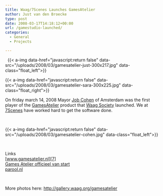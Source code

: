 ```yaml
---
title: Waag/7Scenes Launches GamesAtelier
author: Just van den Broecke
type: post
date: 2008-03-17T14:18:12+00:00
url: /gamestudio-launched/
categories:
  - General
  - Projects

---
```

&nbsp;
{{< a-img data-href="javascript:return false" data-src="/uploads/2008/03/gamesatelier-just-300x217.jpg" data-class="float_left">}}

{{< a-img data-href="javascript:return false" data-src="/uploads/2008/03/gamesatelier-sara-300x225.jpg" data-class="float_right">}}

<!-- <img loading="lazy" class="alignleft wp-image-275 size-medium" src="uploads/2008/03/gamesatelier-just-300x217.jpg" alt="gamesatelier-just" width="300" height="217" srcset="https://justobjects.nl/wp-content/uploads/2008/03/gamesatelier-just-300x217.jpg 300w, https://justobjects.nl/wp-content/uploads/2008/03/gamesatelier-just-206x150.jpg 206w, https://justobjects.nl/wp-content/uploads/2008/03/gamesatelier-just-150x108.jpg 150w, https://justobjects.nl/wp-content/uploads/2008/03/gamesatelier-just.jpg 640w" sizes="(max-width: 300px) 100vw, 300px" />

<img loading="lazy" class="alignright wp-image-274 size-medium" src="uploads/2008/03/gamesatelier-sara-300x225.jpg" alt="gamesatelier-sara" width="300" height="225" srcset="https://justobjects.nl/wp-content/uploads/2008/03/gamesatelier-sara-300x225.jpg 300w, https://justobjects.nl/wp-content/uploads/2008/03/gamesatelier-sara-199x150.jpg 199w, https://justobjects.nl/wp-content/uploads/2008/03/gamesatelier-sara-150x112.jpg 150w, https://justobjects.nl/wp-content/uploads/2008/03/gamesatelier-sara.jpg 306w" sizes="(max-width: 300px) 100vw, 300px" />] -->

On friday march 14, 2008 Mayor [Job Cohen][3] of Amsterdam was the first player of the [GamesAtelier][4] product that [Waag Society][5] launched. We at [7Scenes][6] have worked hard to get the software done.

&nbsp;

<!-- <img loading="lazy" class="alignleft wp-image-273 size-medium" src="uploads/2008/03/gamesatelier-cohen-300x215.jpg" alt="gamesatelier-cohen" width="300" height="215" srcset="https://justobjects.nl/wp-content/uploads/2008/03/gamesatelier-cohen-300x215.jpg 300w, https://justobjects.nl/wp-content/uploads/2008/03/gamesatelier-cohen-208x150.jpg 208w, https://justobjects.nl/wp-content/uploads/2008/03/gamesatelier-cohen-150x107.jpg 150w, https://justobjects.nl/wp-content/uploads/2008/03/gamesatelier-cohen.jpg 319w" sizes="(max-width: 300px) 100vw, 300px" /> -->

{{< a-img data-href="javascript:return false" data-src="/uploads/2008/03/gamesatelier-cohen.jpg" data-class="float_left">}}

&nbsp;

Links  
[www.gamesatelier.nl][7]  
[Games Atelier officieel van start][8]  
[parool.nl][9]

&nbsp;

More photos here: <http://gallery.waag.org/gamesatelier>

 [1]: /uploads/2008/03/gamesatelier-cohen.jpg
 [2]: /uploads/2008/03/gamesatelier-sara.jpg
 [3]: http://nl.wikipedia.org/wiki/Job_Cohen
 [4]: http://7scenes.com/games_atelier
 [5]: http://www.waag.org
 [6]: http://7scenes.com
 [7]: http://www.gamesatelier.nl
 [8]: http://www.amsterdam.nl/nieuws?ActItmIdt=117909
 [9]: http://archief.parool.nl/artikel?text=frenk&SORT=date&ED=ola&PRD=2y&SEC=%2A&FDOC=0
